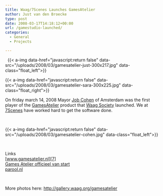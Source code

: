 ```yaml
---
title: Waag/7Scenes Launches GamesAtelier
author: Just van den Broecke
type: post
date: 2008-03-17T14:18:12+00:00
url: /gamestudio-launched/
categories:
  - General
  - Projects

---
```

&nbsp;
{{< a-img data-href="javascript:return false" data-src="/uploads/2008/03/gamesatelier-just-300x217.jpg" data-class="float_left">}}

{{< a-img data-href="javascript:return false" data-src="/uploads/2008/03/gamesatelier-sara-300x225.jpg" data-class="float_right">}}

<!-- <img loading="lazy" class="alignleft wp-image-275 size-medium" src="uploads/2008/03/gamesatelier-just-300x217.jpg" alt="gamesatelier-just" width="300" height="217" srcset="https://justobjects.nl/wp-content/uploads/2008/03/gamesatelier-just-300x217.jpg 300w, https://justobjects.nl/wp-content/uploads/2008/03/gamesatelier-just-206x150.jpg 206w, https://justobjects.nl/wp-content/uploads/2008/03/gamesatelier-just-150x108.jpg 150w, https://justobjects.nl/wp-content/uploads/2008/03/gamesatelier-just.jpg 640w" sizes="(max-width: 300px) 100vw, 300px" />

<img loading="lazy" class="alignright wp-image-274 size-medium" src="uploads/2008/03/gamesatelier-sara-300x225.jpg" alt="gamesatelier-sara" width="300" height="225" srcset="https://justobjects.nl/wp-content/uploads/2008/03/gamesatelier-sara-300x225.jpg 300w, https://justobjects.nl/wp-content/uploads/2008/03/gamesatelier-sara-199x150.jpg 199w, https://justobjects.nl/wp-content/uploads/2008/03/gamesatelier-sara-150x112.jpg 150w, https://justobjects.nl/wp-content/uploads/2008/03/gamesatelier-sara.jpg 306w" sizes="(max-width: 300px) 100vw, 300px" />] -->

On friday march 14, 2008 Mayor [Job Cohen][3] of Amsterdam was the first player of the [GamesAtelier][4] product that [Waag Society][5] launched. We at [7Scenes][6] have worked hard to get the software done.

&nbsp;

<!-- <img loading="lazy" class="alignleft wp-image-273 size-medium" src="uploads/2008/03/gamesatelier-cohen-300x215.jpg" alt="gamesatelier-cohen" width="300" height="215" srcset="https://justobjects.nl/wp-content/uploads/2008/03/gamesatelier-cohen-300x215.jpg 300w, https://justobjects.nl/wp-content/uploads/2008/03/gamesatelier-cohen-208x150.jpg 208w, https://justobjects.nl/wp-content/uploads/2008/03/gamesatelier-cohen-150x107.jpg 150w, https://justobjects.nl/wp-content/uploads/2008/03/gamesatelier-cohen.jpg 319w" sizes="(max-width: 300px) 100vw, 300px" /> -->

{{< a-img data-href="javascript:return false" data-src="/uploads/2008/03/gamesatelier-cohen.jpg" data-class="float_left">}}

&nbsp;

Links  
[www.gamesatelier.nl][7]  
[Games Atelier officieel van start][8]  
[parool.nl][9]

&nbsp;

More photos here: <http://gallery.waag.org/gamesatelier>

 [1]: /uploads/2008/03/gamesatelier-cohen.jpg
 [2]: /uploads/2008/03/gamesatelier-sara.jpg
 [3]: http://nl.wikipedia.org/wiki/Job_Cohen
 [4]: http://7scenes.com/games_atelier
 [5]: http://www.waag.org
 [6]: http://7scenes.com
 [7]: http://www.gamesatelier.nl
 [8]: http://www.amsterdam.nl/nieuws?ActItmIdt=117909
 [9]: http://archief.parool.nl/artikel?text=frenk&SORT=date&ED=ola&PRD=2y&SEC=%2A&FDOC=0
